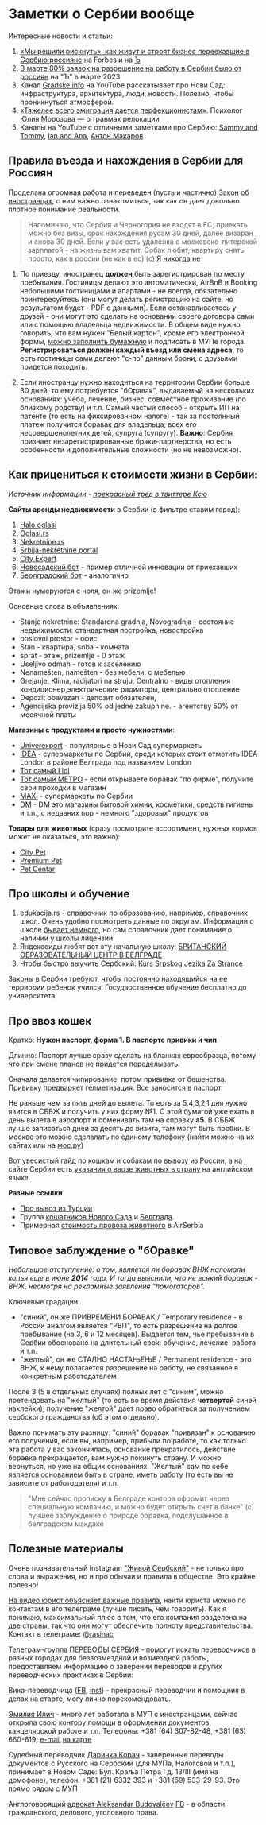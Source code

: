 # Заметки о Сербии вообще

Интересные новости и статьи:
1. [«Мы решили рискнуть»: как живут и строят бизнес переехавшие в Сербию россияне](https://www.forbes.ru/forbeslife/490196-my-resili-risknut-kak-zivut-i-stroat-biznes-pereehavsie-v-serbiu-rossiane) на Forbes и на [Ъ](https://kommersant-ru.turbopages.org/kommersant.ru/s/doc/5915745)
2. [В марте 80% заявок на разрешение на работу в Сербии было от россиян](https://www.kommersant.ru/doc/5915745) на "Ъ" в марте 2023
3. Канал [Gradske info](https://www.youtube.com/@Gradskeinfo/featured) на YouTube рассказывает про Нови Сад: инфраструктура, архитектура, люди, новости. Полезно, чтобы проникнуться атмосферой.
4. [«Тяжелее всего эмиграция дается перфекционистам»](https://journal.tinkoff.ru/emigrant-depression/). Психолог Юлия Морозова — о травмах релокации
5. Каналы на YouTube с отличными заметками про Сербию: [Sammy and Tommy](https://www.youtube.com/watch?v=mJzt7jC24sQ&list=PLYOpTxcV2c9OsJ-j-Es_l_bPJ0gL2pFfm&pp=iAQB), [Ian and Ana](https://www.youtube.com/watch?v=WbQR1GkiflA&list=PLjnU1LcrNNnf0iCZ5vf4bWCfCDevu_Kyf&index=6), [Антон Макаров](https://www.youtube.com/watch?v=MIGfkC9neIk&t=1717s)

## Правила въезда и нахождения в Сербии для Россиян

Проделана огромная работа и переведен (пусть и частично) [Закон об иностранцах](https://docs.google.com/document/d/1n4yelJjJbR3B2yGp2-o4y1HbOF-Pu9Zz/edit), с ним важно ознакомиться, так как он дает довольно плотное понимание реальности. 

> Напоминаю, что Сербия и Черногория не входят в ЕС, приехать можно без визы, срок нахождения русам 30 дней, далее визаран и снова 30 дней. Если у вас есть удаленка с московско-питерской зарплатой - на жизнь вам хватит. Собак любят, квартиру снять просто, как в россии (не как в ес) (с) [Я никогда не](https://twitter.com/YaNikoga/status/1497076882189209631?s=20)

1. По приезду, иностранец **должен** быть зарегистрирован по месту пребывания. Гостиницы делают это автоматически, AirBnB и Booking небольшими гостиницами и апартами - не всегда, обязательно поинтересуйтесь (они могут делать регистрацию на сайте, но результатом будет - PDF с данными). Если останавливаетесь у друзей - они могут это сделать на основании своего договора сами или с помощью владельца недвижимости. В общем виде нужно говорить, что вам нужен "Белый картон", кроме его электронной формы, [можно заполнить бумажную](https://docs.google.com/document/d/10OUuMc7soFGk3wWcOlc97JITDgohAK35uOxCOP-S4yY/edit) и подписать в МУПе города. **Регистрироваться должен каждый въезд или смена адреса**, то есть гостиницы сами делают "с-по" данным брони, с друзьями придется походить.

2. Если иностранцу нужно находиться на территории Сербии больше 30 дней, то ему потребуется "бОравак", выдаваемый на нескольких основаниях: учеба, лечение, бизнес, совместное проживание (по близкому родству) и т.п. Самый частый способ - открыть ИП на патенте (то есть на фиксированном налоге) - так за постоянный платеж получится боравак для владельца, всех его несовершенолетних детей, супруга (супругу). **Важно**: Сербия признает незарегистрированные браки-партнерства, но есть особенности и дополнительные сложности (но не невозможно).

## Как прицениться к стоимости жизни в Сербии:
_Источник информации - [прекрасный тред в твиттере Ксю](https://twitter.com/katurova/status/1497133454487609361?s=20)_

**Сайты аренды недвижимости** в Сербии (в фильтре ставим город):
1. [Halo oglasi](https://www.halooglasi.com/nekretnine/izdavanje-stanova/novi-sad)
2. [Oglasi.rs](https://www.oglasi.rs/nekretnine/izdavanje-stanova/novi-sad)
3. [Nekretnine.rs](https://www.nekretnine.rs/stambeni-objekti/stanovi/izdavanje-prodaja/izdavanje/grad/novi-sad/lista/po-stranici/10/)
4. [Srbija-nekretnine portal](https://www.srbija-nekretnine.org)
5. [City Expert](https://cityexpert.rs)
6. [Новосадский бот](https://t.me/novisad_apartmens) - пример отличной инновации от приехавших
7. [Беолградский бот](https://t.me/belgrade_apartmens) - аналогично

Этажи нумеруются с ноля, он же prizemlje!

Основные слова в объявлениях:
* Stanje nekretnine: Standardna gradnja, Novogradnja - состояние недвижимости: стандартная постройка, новостройка
* poslovni prostor - офис
* Stan - квартира, soba - комната
* sprat - этаж, prizemlje - 0 этаж
* Useljivo odmah - готов к заселению
* Nenamešten, namešten - без мебели, с мебелью
* Grejanje: Klima, radijatori na struju, Centralno - виды отопления кондиционер,электрические радиаторы, центрально отопление
* Depozit obavezan - депозит обязателен, 
* Agencijska provizija 50% od jedne zakupnine. - агентству 50% от месячной платы

**Магазины с продуктами и просто нужностями**:
* [Univerexport](https://univerexport.rs) - популярные в Нови Сад супермаркеты
* [IDEA](https://www.idea.rs) - супермаркеты по Сербии, среди которых стоит отметить IDEA London в районе Белграда под названием London
* [Тот самый Lidl](https://www.lidl.rs)
* [Тот самый МЕТРО](https://www.metro.rs) - если открываете боравак "по фирме", получите свои проходки в магазин
* [MAXI](https://www.maxi.rs) - супермаркеты по Сербии
* [DM](https://www.dm.rs) - DM это магазины бытовой химии, косметики, средств гигиены и т.п., с недавних пор - немного "здоровых" продуктов

**Товары для животных** (сразу посмотрите ассортимент, нужных кормов может не оказаться, это важно):
* [City Pet](https://www.citypet.rs)
* [Premium Pet](https://www.premiumpet.rs/default.aspx)
* [Pet Centar](https://www.pet-centar.rs)

## Про школы и обучение

1. [edukacija.rs](https://osnovneskole.edukacija.rs/drzavne) - справочник по образованию, например, справочник школ. Очень удобно посмотреть данные по округам. Информации о школе [бывает немного](https://osnovneskole.edukacija.rs/drzavne/novi-sad/os-ivo-lola-ribar), но сам справочник дает понимание о наличии у школы лицензии.
2. Яндексоиды любят вот эту начальную школу: [БРИТАНСКИЙ ОБРАЗОВАТЕЛЬНЫЙ ЦЕНТР В БЕЛГРАДЕ](https://belgrade.londongates.org/)
3. Чтобы быстро выучить Сербский: [Kurs Srpskog Jezika Za Strance](https://valesco-centar.com/kurs-srpskog-za-strance#cenovnik)

Законы в Сербии требуют, чтобы постоянно находящийся на ее терриории ребенок учился. Государственное обучение бесплатно до университета.

## Про ввоз кошек

Кратко: **Нужен паспорт, форма 1. В паспорте привики и чип**.

Длинно: Паспорт лучше сразу сделать на бланках еврообразца, потому что при смене планов не придется переделывать.

Сначала делается чипирование, потом прививка от бешенства. Прививку предваряет гелметизация. Все заносится в паспорт.

Не раньше чем за пять дней до вылета. То есть за 5,4,3,2,1 дня нужно явится в СББЖ и получить у них форму №1. С этой бумагой уже ехать в день вылета в аэропорт и обменивать там на справку **а5**. В СББЖ лучше записаться дней за десять до визита, там могут быть пробки. В москве это можно сделалать по единому телефону (найти можно на их сайтах или на [мос.ру](https://www.mos.ru/pgu/ru/services/link/2500/))

[Вот увесистый гайд](https://docs.google.com/document/d/11rGMd9-e0LQL-VJyiDuVLjdosSIQl1QlHDPxwIX6O6o/edit#heading=h.newlckit1crs) по кошкам и собакам по вывозу из России, а на сайте Сербии есть [указания о ввозе животных в страну](https://www.vet.minpolj.gov.rs/movement-of-pets/) на английском языке. 

**Разные ссылки**
* [Про вывоз из Турции](https://pettransportationturkey.com/service/pet-transportation-service-from-turkey-export/)
* Группа [кошатников Нового Сада](https://t.me/KoshatnikiNoviSad) и [Белграда](https://t.me/kuce_beograd).
* Примерная [стоимость провоза животного](https://www.airserbia.com/en/information/ancillary-services/traveling-with-your-pets) в AirSerbia

## Типовое заблуждение о "бОравке"
_Небольшое отступление: о том, является ли боравак ВНЖ наломали копья еще в июне **2014** года. И тогда выяснили, что не всякий боравак - ВНЖ, несмотря на рекламные заявления "помогаторов"._

Ключевые градации:
* "синий", он же ПРИВРЕМЕНИ БОРАВАК / Temporary residence - в России аналгом является "РВП", то есть разрешение на долгое пребывание (на 3, 6 и 12 месяцев). Выдается тем, чье пребывание в Сербии обосновано на длительный срок: обучение, лечение, работа и т.п.
* "желтый", он же СТАЛНО НАСТАЊЕЊЕ / Permanent residence - это ВНЖ, к нему полагается разрешение на работу, не связанное в конкретным работодателем

После 3 (5 в отдельных случаях) полных лет с "синим", можно претендовать на "желтый" (то есть во время действия **четвертой** синей наклейки), получение "желтой" дает право обратиться за получением сербского гражданства (об этом отдельно).

Важно понимать эту разницу: "синий" боравак "привязан" к основанию его получения, если вы, например, прибыли по работе, то как только эта работа у вас закончилась, основание прекратилось, действие боравка прекращается, вам нужно покинуть страну. И можно вернуться, но уже на общих основаниях. "Желтый" сам по себе является основанием быть в стране, иметь работу (то есть вы не зависите от работодателя) и т.п.

> "Мне сейчас прописку в Белграде контора оформит через специальную компанию, и можно будет открыть счет в банке" (с) лучшее заблуждение о природе боравка, подслушанное в белградском макдаке

## Полезные материалы

Очень познавательный Instagram ["Живой Сербский"](https://www.instagram.com/zivoy_serbskiy/) - не только про слова и выражения, но и про обычаи и правила в обществе. Это крайне полезно!

[На видео юрист объясняет важные правила](https://youtu.be/JZ71_3kVkSU), найти юриста можно по контактам в его телеграме (лучше писать, чем говорить). Как я понимаю, максимальный плюс в том, что его компания разделена на две страны, так что они могут обеспечить полноту представительства. Контакт в телеграме: [@rasinac](https://t.me/rasinac)

[Телеграм-группа ПЕРЕВОДЫ СЕРБИЯ](https://t.me/+aSvfaV2KXmhiMjU0) - помогут искать переводчиков в разных городах для безвозмездной и возмездной работы, предоставляем информацию о заверении переводов и других переводческих практиках в Сербии:

Вика-переводчица ([FB](https://www.facebook.com/vicky.martynova), [inst](https://www.instagram.com/vicky.martynova/)) - прекрасный переводчик и помощник в делах на старте, могу лично порекомендовать.

[Эмилия Илич](https://www.facebook.com/profile.php?id=100086397715594) - много лет работала в МУП с иностранцами, сейчас открыла свою контору помощи в оформлении документов, канцелярской работе и т.п. Телефоны: +381 (64) 307-82-48, +381 (63) 660-619; [e-mail](emilijailic67@gmail.com) [на карте](https://goo.gl/maps/bQTZCZXSEBb1rVYr5)

Судебный переводчик [Даринка Корач](mailto:darak@sbb.rs) - заверенные переводы документов с Русского на Сербский (для МУПа, Налоговой и т.п.), принимает в Новом Саде: Бул. Краља Петра I д. 13/III (имя на домофоне), телефон: +381 (21) 6332 393 и +381 (69) 533-29-93. Это прямо рядом с МУП

Англоговорящий [адвокат Aleksandar Budovalčev](https://advokatbudovalcev.com/) [FB](https://www.facebook.com/aleksandar.budovalcev.7) - в области гражданского, делового, уголовного права.
